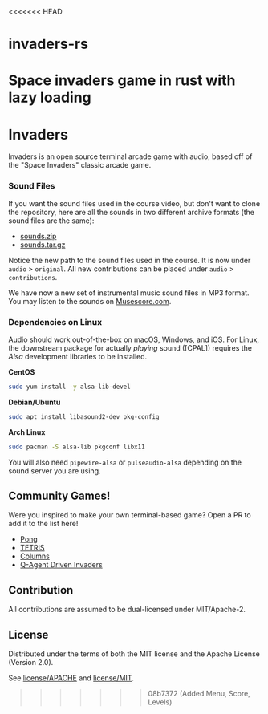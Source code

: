 <<<<<<< HEAD
# invaders-rs
Space invaders game in rust with lazy loading
=======
# Invaders

Invaders is an open source terminal arcade game with audio, based off of the "Space Invaders" classic arcade game.

### Sound Files

If you want the sound files used in the course video, but don't want to clone the repository, here are all the sounds in two different archive formats (the sound files are the same):

- [sounds.zip](https://github.com/CleanCut/invaders/files/6312508/sounds.zip)
- [sounds.tar.gz](https://github.com/CleanCut/invaders/files/6312511/sounds.tar.gz)

Notice the new path to the sound files used in the course.
It is now under `audio` > `original`.
All new contributions can be placed under `audio` > `contributions`.

We have now a new set of instrumental music sound files in MP3 format.
You may listen to the sounds on [Musescore.com](https://musescore.com/user/9047536/sets/5156900).

### Dependencies on Linux

Audio should work out-of-the-box on macOS, Windows, and iOS.  For Linux, the
downstream package for actually _playing_ sound ([CPAL]) requires
the *Alsa* development libraries to be installed.

**CentOS**

```bash
sudo yum install -y alsa-lib-devel
```

**Debian/Ubuntu**

```bash
sudo apt install libasound2-dev pkg-config
```
**Arch Linux**

```bash
sudo pacman -S alsa-lib pkgconf libx11
```
You will also need `pipewire-alsa` or `pulseaudio-alsa` depending on the sound server you are using.

## Community Games!

Were you inspired to make your own terminal-based game? Open a PR to add it to the list here!

* [Pong](https://github.com/basilkohler/rusty_pong)
* [TETRIS](https://github.com/madchicken/rust-tetris)
* [Columns](https://github.com/Rendez/rust_columns)
* [Q-Agent Driven Invaders](https://github.com/indiVar0508/Q-agent-driven-invaders/tree/q_agent)

## Contribution

All contributions are assumed to be dual-licensed under MIT/Apache-2.

## License

Distributed under the terms of both the MIT license and the Apache License (Version 2.0).

See [license/APACHE](license/APACHE) and [license/MIT](license/MIT).
>>>>>>> 08b7372 (Added Menu, Score, Levels)
